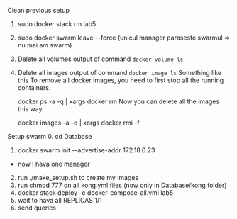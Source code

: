 Clean previous setup
1. sudo docker stack rm lab5
2. sudo docker swarm leave --force (unicul manager paraseste swarmul => nu mai am swarm)
3. Delete all volumes output of command `docker volume ls`
4. Delete all images output of command `docker image ls`
  Something like this
    To remove all docker images, you need to first stop all the running containers.

    docker ps -a -q | xargs docker rm
    Now you can delete all the images this way:
    
    docker images -a -q | xargs docker rmi -f
    
Setup swarm
0. cd Database 
1. docker swarm init --advertise-addr 172.18.0.23
 - now I hava one manager
 
2. run ./make_setup.sh to create my images
3. run chmod 777 on all kong.yml files (now only in Database/kong folder)
4. docker stack deploy -c docker-compose-all.yml lab5
5. wait to hava all REPLICAS 1/1
6. send queries
